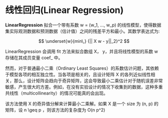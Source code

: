 # 线性回归(Linear Regression)



**LinearRegression** 拟合一个带有系数 w = (w_1, ..., w_p) 的线性模型，使得数据集实际观测数据和预测数据（估计值）之间的残差平方和最小。其数学表达式为:

$$
\underset{w}{min\,} {|| X w - y||_2}^2
$$

LinearRegression 会调用 fit 方法来拟合数组 X， y，并且将线性模型的系数 w 存储在其成员变量 coef_ 中。

然而，对于普通最小二乘（Ordinary Least Squares）的系数估计问题，其依赖于模型各项的相互独立性。当各项是相关的，且设计矩阵 X 的各列近似线性相关，那么，设计矩阵会趋向于奇异矩阵，这会导致最小二乘估计对于随机误差非常敏感，产生很大的方差。例如，在没有实验设计的情况下收集到的数据，这种多重共线性（multicollinearity）的情况可能真的会出现。

该方法使用 X 的奇异值分解来计算最小二乘解。如果 X 是一个 size 为 (n, p) 的矩阵，设 n \geq p ，则该方法的复杂度为 O(n p^2)




